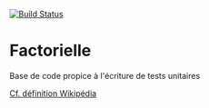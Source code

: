 
[![Build Status](https://travis-ci.org/valsimplon/Factorielle.svg?branch=FactorielleValerie)](https://travis-ci.org/valsimplon/Factorielle)

# Factorielle

Base de code propice à l'écriture de tests unitaires

[Cf. définition Wikipédia](https://fr.wikipedia.org/wiki/Factorielle)

